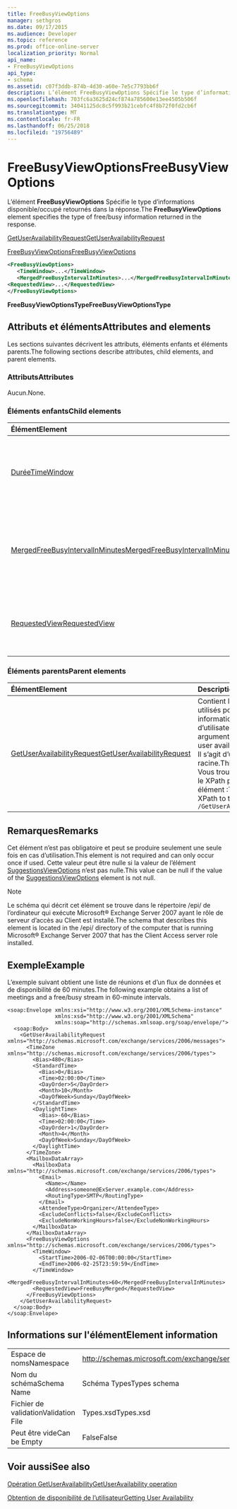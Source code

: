 ```yaml
---
title: FreeBusyViewOptions
manager: sethgros
ms.date: 09/17/2015
ms.audience: Developer
ms.topic: reference
ms.prod: office-online-server
localization_priority: Normal
api_name:
- FreeBusyViewOptions
api_type:
- schema
ms.assetid: c07f3ddb-874b-4d30-a60e-7e5c7793bb6f
description: L’élément FreeBusyViewOptions Spécifie le type d’informations disponible/occupé retournés dans la réponse.
ms.openlocfilehash: 703fc6a3625d24cf874a785600e13ee4505b506f
ms.sourcegitcommit: 34041125dc8c5f993b21cebfc4f8b72f0fd2cb6f
ms.translationtype: MT
ms.contentlocale: fr-FR
ms.lasthandoff: 06/25/2018
ms.locfileid: "19756489"
---
```

# <a name="freebusyviewoptions"></a><span data-ttu-id="5f6f7-103">FreeBusyViewOptions</span><span class="sxs-lookup"><span data-stu-id="5f6f7-103">FreeBusyViewOptions</span></span>

<span data-ttu-id="5f6f7-104">L’élément **FreeBusyViewOptions** Spécifie le type d’informations disponible/occupé retournés dans la réponse.</span><span class="sxs-lookup"><span data-stu-id="5f6f7-104">The **FreeBusyViewOptions** element specifies the type of free/busy information returned in the response.</span></span> 
  
[<span data-ttu-id="5f6f7-105">GetUserAvailabilityRequest</span><span class="sxs-lookup"><span data-stu-id="5f6f7-105">GetUserAvailabilityRequest</span></span>](getuseravailabilityrequest.md)
  
[<span data-ttu-id="5f6f7-106">FreeBusyViewOptions</span><span class="sxs-lookup"><span data-stu-id="5f6f7-106">FreeBusyViewOptions</span></span>](freebusyviewoptions.md)
  
```xml
<FreeBusyViewOptions>
   <TimeWindow>...</TimeWindow>
   <MergedFreeBusyIntervalInMinutes>...</MergedFreeBusyIntervalInMinutes>
<RequestedView>...</RequestedView>
</FreeBusyViewOptions>

```

 <span data-ttu-id="5f6f7-107">**FreeBusyViewOptionsType**</span><span class="sxs-lookup"><span data-stu-id="5f6f7-107">**FreeBusyViewOptionsType**</span></span>
## <a name="attributes-and-elements"></a><span data-ttu-id="5f6f7-108">Attributs et éléments</span><span class="sxs-lookup"><span data-stu-id="5f6f7-108">Attributes and elements</span></span>

<span data-ttu-id="5f6f7-109">Les sections suivantes décrivent les attributs, éléments enfants et éléments parents.</span><span class="sxs-lookup"><span data-stu-id="5f6f7-109">The following sections describe attributes, child elements, and parent elements.</span></span>
  
### <a name="attributes"></a><span data-ttu-id="5f6f7-110">Attributs</span><span class="sxs-lookup"><span data-stu-id="5f6f7-110">Attributes</span></span>

<span data-ttu-id="5f6f7-111">Aucun.</span><span class="sxs-lookup"><span data-stu-id="5f6f7-111">None.</span></span>
  
### <a name="child-elements"></a><span data-ttu-id="5f6f7-112">Éléments enfants</span><span class="sxs-lookup"><span data-stu-id="5f6f7-112">Child elements</span></span>

|<span data-ttu-id="5f6f7-113">**Élément**</span><span class="sxs-lookup"><span data-stu-id="5f6f7-113">**Element**</span></span>|<span data-ttu-id="5f6f7-114">**Description**</span><span class="sxs-lookup"><span data-stu-id="5f6f7-114">**Description**</span></span>|
|:-----|:-----|
|[<span data-ttu-id="5f6f7-115">Durée</span><span class="sxs-lookup"><span data-stu-id="5f6f7-115">TimeWindow</span></span>](timewindow.md) <br/> |<span data-ttu-id="5f6f7-116">Identifie l’intervalle de temps interrogé pour les informations de disponibilité utilisateur.</span><span class="sxs-lookup"><span data-stu-id="5f6f7-116">Identifies the time span queried for the user availability information.</span></span>  <br/> |
|[<span data-ttu-id="5f6f7-117">MergedFreeBusyIntervalInMinutes</span><span class="sxs-lookup"><span data-stu-id="5f6f7-117">MergedFreeBusyIntervalInMinutes</span></span>](mergedfreebusyintervalinminutes.md) <br/> |<span data-ttu-id="5f6f7-118">Représente la différence entre deux emplacements successifs dans la vue **FreeBusyMerged** .</span><span class="sxs-lookup"><span data-stu-id="5f6f7-118">Represents the time difference between two successive slots in the **FreeBusyMerged** view.</span></span>  <br/> |
|[<span data-ttu-id="5f6f7-119">RequestedView</span><span class="sxs-lookup"><span data-stu-id="5f6f7-119">RequestedView</span></span>](requestedview.md) <br/> |<span data-ttu-id="5f6f7-120">Définit le type des informations de calendrier que demande un client.</span><span class="sxs-lookup"><span data-stu-id="5f6f7-120">Defines the type of calendar information that a client requests.</span></span>  <br/> |
   
### <a name="parent-elements"></a><span data-ttu-id="5f6f7-121">Éléments parents</span><span class="sxs-lookup"><span data-stu-id="5f6f7-121">Parent elements</span></span>

|<span data-ttu-id="5f6f7-122">**Élément**</span><span class="sxs-lookup"><span data-stu-id="5f6f7-122">**Element**</span></span>|<span data-ttu-id="5f6f7-123">**Description**</span><span class="sxs-lookup"><span data-stu-id="5f6f7-123">**Description**</span></span>|
|:-----|:-----|
|[<span data-ttu-id="5f6f7-124">GetUserAvailabilityRequest</span><span class="sxs-lookup"><span data-stu-id="5f6f7-124">GetUserAvailabilityRequest</span></span>](getuseravailabilityrequest.md) <br/> |<span data-ttu-id="5f6f7-125">Contient les arguments utilisés pour obtenir des informations de disponibilité d’utilisateur.</span><span class="sxs-lookup"><span data-stu-id="5f6f7-125">Contains the arguments used to obtain user availability information.</span></span> <span data-ttu-id="5f6f7-126">Il s’agit d’un élément racine.</span><span class="sxs-lookup"><span data-stu-id="5f6f7-126">This is a root element.</span></span>  <br/> <span data-ttu-id="5f6f7-127">Vous trouverez ci-dessous le XPath pour cet élément :</span><span class="sxs-lookup"><span data-stu-id="5f6f7-127">The following is the XPath to this element:</span></span>  <br/>  `/GetUserAvailabilityRequest` <br/> |
   
## <a name="remarks"></a><span data-ttu-id="5f6f7-128">Remarques</span><span class="sxs-lookup"><span data-stu-id="5f6f7-128">Remarks</span></span>

<span data-ttu-id="5f6f7-129">Cet élément n’est pas obligatoire et peut se produire seulement une seule fois en cas d’utilisation.</span><span class="sxs-lookup"><span data-stu-id="5f6f7-129">This element is not required and can only occur once if used.</span></span> <span data-ttu-id="5f6f7-130">Cette valeur peut être nulle si la valeur de l’élément [SuggestionsViewOptions](suggestionsviewoptions.md) n’est pas nulle.</span><span class="sxs-lookup"><span data-stu-id="5f6f7-130">This value can be null if the value of the [SuggestionsViewOptions](suggestionsviewoptions.md) element is not null.</span></span> 
  
> [!NOTE]
> <span data-ttu-id="5f6f7-131">Le schéma qui décrit cet élément se trouve dans le répertoire /epi/ de l’ordinateur qui exécute Microsoft® Exchange Server 2007 ayant le rôle de serveur d’accès au Client est installé.</span><span class="sxs-lookup"><span data-stu-id="5f6f7-131">The schema that describes this element is located in the /epi/ directory of the computer that is running Microsoft® Exchange Server 2007 that has the Client Access server role installed.</span></span> 
  
## <a name="example"></a><span data-ttu-id="5f6f7-132">Exemple</span><span class="sxs-lookup"><span data-stu-id="5f6f7-132">Example</span></span>

<span data-ttu-id="5f6f7-133">L’exemple suivant obtient une liste de réunions et d’un flux de données et de disponibilité de 60 minutes.</span><span class="sxs-lookup"><span data-stu-id="5f6f7-133">The following example obtains a list of meetings and a free/busy stream in 60-minute intervals.</span></span>
  
```
<soap:Envelope xmlns:xsi="http://www.w3.org/2001/XMLSchema-instance" 
               xmlns:xsd="http://www.w3.org/2001/XMLSchema" 
               xmlns:soap="http://schemas.xmlsoap.org/soap/envelope/">
  <soap:Body>
    <GetUserAvailabilityRequest xmlns="http://schemas.microsoft.com/exchange/services/2006/messages">
      <TimeZone xmlns="http://schemas.microsoft.com/exchange/services/2006/types">
        <Bias>480</Bias>
        <StandardTime>
          <Bias>0</Bias>
          <Time>02:00:00</Time>
          <DayOrder>5</DayOrder>
          <Month>10</Month>
          <DayOfWeek>Sunday</DayOfWeek>
        </StandardTime>
        <DaylightTime>
          <Bias>-60</Bias>
          <Time>02:00:00</Time>
          <DayOrder>1</DayOrder>
          <Month>4</Month>
          <DayOfWeek>Sunday</DayOfWeek>
        </DaylightTime>
      </TimeZone>
      <MailboxDataArray>
        <MailboxData xmlns="http://schemas.microsoft.com/exchange/services/2006/types">
          <Email>
            <Name></Name>
            <Address>someone@ExServer.example.com</Address>
            <RoutingType>SMTP</RoutingType>
          </Email>
          <AttendeeType>Organizer</AttendeeType>
          <ExcludeConflicts>false</ExcludeConflicts>
          <ExcludeNonWorkingHours>false</ExcludeNonWorkingHours>
        </MailboxData>
      </MailboxDataArray>
      <FreeBusyViewOptions xmlns="http://schemas.microsoft.com/exchange/services/2006/types">
        <TimeWindow>
          <StartTime>2006-02-06T00:00:00</StartTime>
          <EndTime>2006-02-25T23:59:59</EndTime>
        </TimeWindow>
        <MergedFreeBusyIntervalInMinutes>60</MergedFreeBusyIntervalInMinutes>
        <RequestedView>FreeBusyMerged</RequestedView>
      </FreeBusyViewOptions>
    </GetUserAvailabilityRequest>
  </soap:Body>
</soap:Envelope>
```

## <a name="element-information"></a><span data-ttu-id="5f6f7-134">Informations sur l'élément</span><span class="sxs-lookup"><span data-stu-id="5f6f7-134">Element information</span></span>

|||
|:-----|:-----|
|<span data-ttu-id="5f6f7-135">Espace de noms</span><span class="sxs-lookup"><span data-stu-id="5f6f7-135">Namespace</span></span>  <br/> |http://schemas.microsoft.com/exchange/services/2006/types  <br/> |
|<span data-ttu-id="5f6f7-136">Nom du schéma</span><span class="sxs-lookup"><span data-stu-id="5f6f7-136">Schema Name</span></span>  <br/> |<span data-ttu-id="5f6f7-137">Schéma Types</span><span class="sxs-lookup"><span data-stu-id="5f6f7-137">Types schema</span></span>  <br/> |
|<span data-ttu-id="5f6f7-138">Fichier de validation</span><span class="sxs-lookup"><span data-stu-id="5f6f7-138">Validation File</span></span>  <br/> |<span data-ttu-id="5f6f7-139">Types.xsd</span><span class="sxs-lookup"><span data-stu-id="5f6f7-139">Types.xsd</span></span>  <br/> |
|<span data-ttu-id="5f6f7-140">Peut être vide</span><span class="sxs-lookup"><span data-stu-id="5f6f7-140">Can be Empty</span></span>  <br/> |<span data-ttu-id="5f6f7-141">False</span><span class="sxs-lookup"><span data-stu-id="5f6f7-141">False</span></span>  <br/> |
   
## <a name="see-also"></a><span data-ttu-id="5f6f7-142">Voir aussi</span><span class="sxs-lookup"><span data-stu-id="5f6f7-142">See also</span></span>



[<span data-ttu-id="5f6f7-143">Opération GetUserAvailability</span><span class="sxs-lookup"><span data-stu-id="5f6f7-143">GetUserAvailability operation</span></span>](getuseravailability-operation.md)


[<span data-ttu-id="5f6f7-144">Obtention de disponibilité de l’utilisateur</span><span class="sxs-lookup"><span data-stu-id="5f6f7-144">Getting User Availability</span></span>](http://msdn.microsoft.com/library/d4133fcb-9b0f-4e6b-aadf-a389da83516a%28Office.15%29.aspx)

